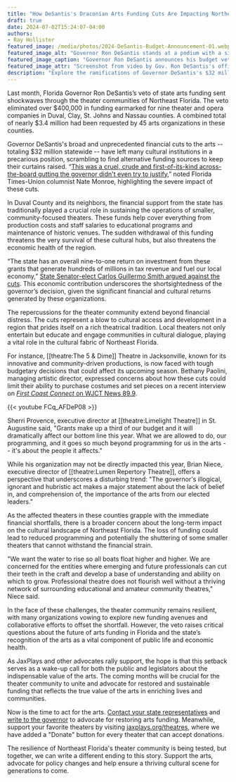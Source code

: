 ```yaml
---
title: "How DeSantis's Draconian Arts Funding Cuts Are Impacting Northeast Florida Theaters"
draft: true
date: 2024-07-02T15:24:07-04:00
authors:
- Ray Hollister
featured_image: /media/photos/2024-DeSantis-Budget-Announcement-01.webp
featured_image_alt: "Governor Ron DeSantis stands at a podium with a sign reading 'Focus on Florida's Future' during a press conference, with American and Florida state flags in the background."
featured_image_caption: "Governor Ron DeSantis announces his budget vetoes, including significant cuts to arts funding."
featured_image_attr: "Screenshot from video by Gov. Ron DeSantis's office"
description: "Explore the ramifications of Governor DeSantis's $32 million cuts to arts funding across Florida, with a close look at the crisis faced by theaters in Northeast Florida. Find out how you can support local cultural institutions."
---
```

Last month, Florida Governor Ron DeSantis’s veto of state arts funding sent shockwaves through the theater communities of Northeast Florida. The veto eliminated over $400,000 in funding earmarked for nine theater and opera companies in Duval, Clay, St. Johns and Nassau counties. A combined total of nearly $3.4 million had been requested by 45 arts organizations in these counties.
<!--more-->
Governor DeSantis's broad and unprecedented financial cuts to the arts -- totaling $32 million statewide -- have left many cultural institutions in a precarious position, scrambling to find alternative funding sources to keep their curtains raised. “[This was a cruel, crude and first-of-its-kind across-the-board gutting the governor didn't even try to justify](https://www.jacksonville.com/story/news/columns/nate-monroe/2024/06/21/desantis-selfishly-guts-florida-arts-and-culture-funds-commentary/74130880007/),” noted Florida Times-Union columnist Nate Monroe, highlighting the severe impact of these cuts.

In Duval County and its neighbors, the financial support from the state has traditionally played a crucial role in sustaining the operations of smaller, community-focused theaters. These funds help cover everything from production costs and staff salaries to educational programs and maintenance of historic venues. The sudden withdrawal of this funding threatens the very survival of these cultural hubs, but also threatens the economic health of the region.

“The state has an overall nine-to-one return on investment from these grants that generate hundreds of millions in tax revenue and fuel our local economy,” [State Senator-elect Carlos Guillermo Smith argued against the cuts](https://www.jacksonville.com/story/news/local/state/2024/06/13/desantis-veto-of-cultural-funding-will-dent-economy-critics-say/74083352007/). This economic contribution underscores the shortsightedness of the governor’s decision, given the significant financial and cultural returns generated by these organizations.

The repercussions for the theater community extend beyond financial distress. The cuts represent a blow to cultural access and development in a region that prides itself on a rich theatrical tradition. Local theaters not only entertain but educate and engage communities in cultural dialogue, playing a vital role in the cultural fabric of Northeast Florida.

For instance, [[theatre:The 5 & Dime]] Theatre in Jacksonville, known for its innovative and community-driven productions, is now faced with tough budgetary decisions that could affect its upcoming season. Bethany Paolini, managing artistic director, expressed concerns about how these cuts could limit their ability to purchase costumes and set pieces on a recent interview on [*First Coast Connect* on WJCT News 89.9](https://news.wjct.org/show/first-coast-connect/2024-06-25/first-coast-connect-arts-funding).

{{< youtube FCq_AFDeP08 >}}

Sherri Provence, executive director at [[theatre:Limelight Theatre]] in St. Augustine said, "Grants make up a third of our budget and it will dramatically affect our bottom line this year. What we are allowed to do, our programming, and it goes so much beyond programming for us in the arts -- it's about the people it affects."

While his organization may not be directly impacted this year, Brian Niece, executive director of [[theatre:Lumen Repertory Theatre]], offers a perspective that underscores a disturbing trend: "The governor's illogical, ignorant and hubristic act makes a major statement about the lack of belief in, and comprehension of, the importance of the arts from our elected leaders."

As the affected theaters in these counties grapple with the immediate financial shortfalls, there is a broader concern about the long-term impact on the cultural landscape of Northeast Florida. The loss of funding could lead to reduced programming and potentially the shuttering of some smaller theaters that cannot withstand the financial strain.

"We want the water to rise so all boats float higher and higher. We are concerned for the entities where emerging and future professionals can cut their teeth in the craft and develop a base of understanding and ability on which to grow. Professional theatre does not flourish well without a thriving network of surrounding educational and amateur community theatres," Niece said.

In the face of these challenges, the theater community remains resilient, with many organizations vowing to explore new funding avenues and collaborative efforts to offset the shortfall. However, the veto raises critical questions about the future of arts funding in Florida and the state’s recognition of the arts as a vital component of public life and economic health.

As JaxPlays and other advocates rally support, the hope is that this setback serves as a wake-up call for both the public and legislators about the indispensable value of the arts. The coming months will be crucial for the theater community to unite and advocate for restored and sustainable funding that reflects the true value of the arts in enriching lives and communities.

Now is the time to act for the arts. [Contact your state representatives](https://www.myfloridahouse.gov/FindYourRepresentative) and [write to the governor](https://www.flgov.com/email-the-governor/) to advocate for restoring arts funding. Meanwhile, support your favorite theaters by visiting [jaxplays.org/theatres](/theatres/), where we have added a "Donate" button for every theater that can accept donations.

The resilience of Northeast Florida's theater community is being tested, but together, we can write a different ending to this story. Support the arts, advocate for policy changes and help ensure a thriving cultural scene for generations to come.